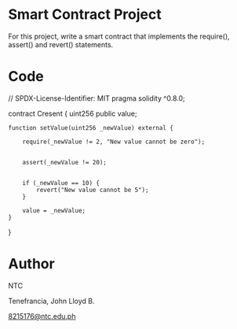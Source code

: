 # Smart Contract Project
For this project, write a smart contract that implements the require(), assert() and revert() statements.

# Code
// SPDX-License-Identifier: MIT
pragma solidity ^0.8.0;

contract Cresent {
    uint256 public value;

    function setValue(uint256 _newValue) external {
        
        require(_newValue != 2, "New value cannot be zero");
        
        
        assert(_newValue != 20); 
        
        
        if (_newValue == 10) {
            revert("New value cannot be 5");
        }

        value = _newValue;
    }
}

# Author
NTC

Tenefrancia, John Lloyd B.

8215176@ntc.edu.ph
